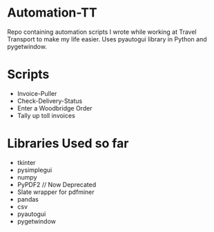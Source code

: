 # Automation-TT
Repo containing automation scripts I wrote while working at Travel Transport to make my life easier. Uses pyautogui library in Python and pygetwindow. 
# Scripts
- Invoice-Puller
- Check-Delivery-Status
- Enter a Woodbridge Order
- Tally up toll invoices
# Libraries Used so far
- tkinter
- pysimplegui
- numpy
- PyPDF2 // Now Deprecated
- Slate wrapper for pdfminer
- pandas
- csv
- pyautogui
- pygetwindow
